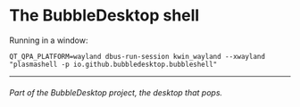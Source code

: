 # The BubbleDesktop shell

Running in a window:
```
QT_QPA_PLATFORM=wayland dbus-run-session kwin_wayland --xwayland "plasmashell -p io.github.bubbledesktop.bubbleshell"
```


---
###### Part of the BubbleDesktop project, the desktop that pops.
